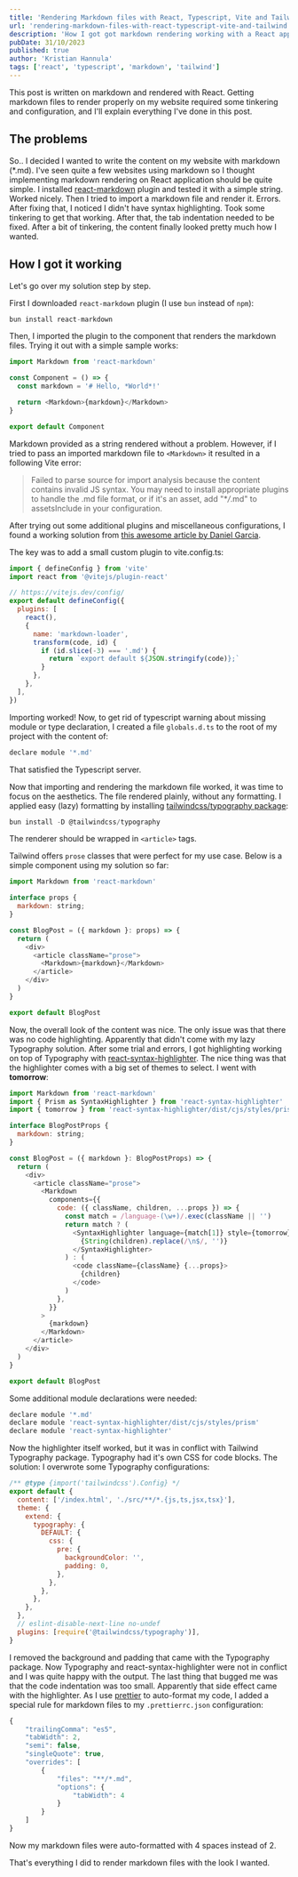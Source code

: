 ```yaml
---
title: 'Rendering Markdown files with React, Typescript, Vite and Tailwind CSS'
url: 'rendering-markdown-files-with-react-typescript-vite-and-tailwind'
description: 'How I got got markdown rendering working with a React application. Read the whole thing in my blog.'
pubDate: 31/10/2023
published: true
author: 'Kristian Hannula'
tags: ['react', 'typescript', 'markdown', 'tailwind']
---
```


This post is written on markdown and rendered with React. Getting markdown files to render properly on my website required some tinkering and configuration, and I'll explain everything I've done in this post.

## The problems

So.. I decided I wanted to write the content on my website with markdown (\*.md). I've seen quite a few websites using markdown so I thought implementing markdown rendering on React application should be quite simple. I installed [react-markdown](https://github.com/remarkjs/react-markdown) plugin and tested it with a simple string. Worked nicely. Then I tried to import a markdown file and render it. Errors. After fixing that, I noticed I didn't have syntax highlighting. Took some tinkering to get that working. After that, the tab indentation needed to be fixed. After a bit of tinkering, the content finally looked pretty much how I wanted.

## How I got it working

Let's go over my solution step by step.

First I downloaded `react-markdown` plugin (I use `bun` instead of `npm`):

```javascript
bun install react-markdown
```

Then, I imported the plugin to the component that renders the markdown files. Trying it out with a simple sample works:

```javascript
import Markdown from 'react-markdown'

const Component = () => {
  const markdown = '# Hello, *World*!'

  return <Markdown>{markdown}</Markdown>
}

export default Component
```

Markdown provided as a string rendered without a problem. However, if I tried to pass an imported markdown file to `<Markdown>` it resulted in a following Vite error:

> Failed to parse source for import analysis because the content contains invalid JS syntax. You may need to install appropriate plugins to handle the .md file format, or if it's an asset, add "\*_/_.md" to assetsInclude in your configuration.

After trying out some additional plugins and miscellaneous configurations, I found a working solution from [this awesome article by Daniel Garcia](https://onticdani.medium.com/how-to-load-and-render-markdown-files-into-your-vite-react-app-using-typescript-ba5f79822350).

The key was to add a small custom plugin to vite.config.ts:

```javascript
import { defineConfig } from 'vite'
import react from '@vitejs/plugin-react'

// https://vitejs.dev/config/
export default defineConfig({
  plugins: [
    react(),
    {
      name: 'markdown-loader',
      transform(code, id) {
        if (id.slice(-3) === '.md') {
          return `export default ${JSON.stringify(code)};`
        }
      },
    },
  ],
})
```

Importing worked! Now, to get rid of typescript warning about missing module or type declaration, I created a file `globals.d.ts` to the root of my project with the content of:

```javascript
declare module '*.md'
```

That satisfied the Typescript server.

Now that importing and rendering the markdown file worked, it was time to focus on the aesthetics. The file rendered plainly, without any formatting. I applied easy (lazy) formatting by installing [tailwindcss/typography package](https://tailwindcss.com/docs/typography-plugin#installation):

```javascript
bun install -D @tailwindcss/typography
```

The renderer should be wrapped in `<article>` tags.

Tailwind offers `prose` classes that were perfect for my use case. Below is a simple component using my solution so far:

```javascript
import Markdown from 'react-markdown'

interface props {
  markdown: string;
}

const BlogPost = ({ markdown }: props) => {
  return (
    <div>
      <article className="prose">
        <Markdown>{markdown}</Markdown>
      </article>
    </div>
  )
}

export default BlogPost
```

Now, the overall look of the content was nice. The only issue was that there was no code highlighting. Apparently that didn't come with my lazy Typography solution. After some trial and errors, I got highlighting working on top of Typography with [react-syntax-highlighter](https://github.com/react-syntax-highlighter/react-syntax-highlighter). The nice thing was that the highlighter comes with a big set of themes to select. I went with **tomorrow**:

```javascript
import Markdown from 'react-markdown'
import { Prism as SyntaxHighlighter } from 'react-syntax-highlighter'
import { tomorrow } from 'react-syntax-highlighter/dist/cjs/styles/prism'

interface BlogPostProps {
  markdown: string;
}

const BlogPost = ({ markdown }: BlogPostProps) => {
  return (
    <div>
      <article className="prose">
        <Markdown
          components={{
            code: ({ className, children, ...props }) => {
              const match = /language-(\w+)/.exec(className || '')
              return match ? (
                <SyntaxHighlighter language={match[1]} style={tomorrow}>
                  {String(children).replace(/\n$/, '')}
                </SyntaxHighlighter>
              ) : (
                <code className={className} {...props}>
                  {children}
                </code>
              )
            },
          }}
        >
          {markdown}
        </Markdown>
      </article>
    </div>
  )
}

export default BlogPost
```

Some additional module declarations were needed:

```javascript
declare module '*.md'
declare module 'react-syntax-highlighter/dist/cjs/styles/prism'
declare module 'react-syntax-highlighter'

```

Now the highlighter itself worked, but it was in conflict with Tailwind Typography package. Typography had it's own CSS for code blocks. The solution: I overwrote some Typography configurations:

```javascript
/** @type {import('tailwindcss').Config} */
export default {
  content: ['/index.html', './src/**/*.{js,ts,jsx,tsx}'],
  theme: {
    extend: {
      typography: {
        DEFAULT: {
          css: {
            pre: {
              backgroundColor: '',
              padding: 0,
            },
          },
        },
      },
    },
  },
  // eslint-disable-next-line no-undef
  plugins: [require('@tailwindcss/typography')],
}
```

I removed the background and padding that came with the Typography package. Now Typography and react-syntax-highlighter were not in conflict and I was quite happy with the output. The last thing that bugged me was that the code indentation was too small. Apparently that side effect came with the highlighter. As I use [prettier](https://prettier.io/) to auto-format my code, I added a special rule for markdown files to my `.prettierrc.json` configuration:

```javascript
{
    "trailingComma": "es5",
    "tabWidth": 2,
    "semi": false,
    "singleQuote": true,
    "overrides": [
        {
            "files": "**/*.md",
            "options": {
                "tabWidth": 4
            }
        }
    ]
}
```

Now my markdown files were auto-formatted with 4 spaces instead of 2.

That's everything I did to render markdown files with the look I wanted.
